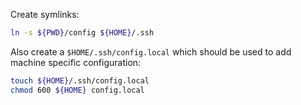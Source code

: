 Create symlinks:

```sh
ln -s ${PWD}/config ${HOME}/.ssh
```

Also create a `$HOME/.ssh/config.local` which should be used to add machine specific configuration:

```sh
touch ${HOME}/.ssh/config.local
chmod 600 ${HOME} config.local
```
